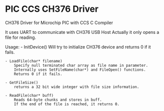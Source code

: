 # PIC CCS CH376 Driver
 CH376 Driver for Microchip PIC with CCS C Compiler
 
It uses UART to communicate with CH376 USB Host
Actually it only opens a file for reading.

Usage:
	- InitDevice()
		Will try to initialize CH376 device and returns 0 if it fails.
		
	- LoadFile(char* filename)
		Specify null terminated char array as file name in parameter.
		Internally uses SetFileName(char*) and FileOpen() functions.
		Returns 0 if it fails.
		
	- GetFileSize() 
		returns a 32 bit wide integer with file size information.	
		
	- ReadFile(char* buff)
		Reads 64-byte chunks and stores in buff.
		If the end of the file is reached, it returns 0.